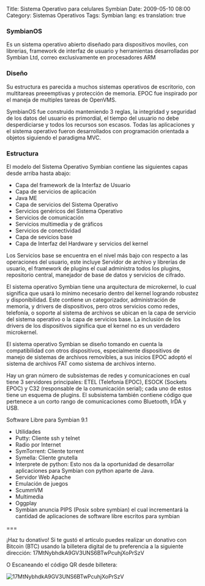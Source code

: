 Title: Sistema Operativo para celulares Symbian
Date: 2009-05-10 08:00
Category: Sistemas Operativos
Tags: Symbian
lang: es
translation: true

### SymbianOS

Es un sistema operativo abierto diseñado para dispositivos moviles, con librerias,
framework de interfaz de usuario y herramientas desarrolladas por Symbian Ltd, correo
exclusivamente en procesadores ARM

### Diseño

Su estructura es parecida a muchos sistemas operativos de escritorio, con multitareas
preeemptivas y protección de memoria. EPOC fue inspirado por el maneja de multiples tareas de OpenVMS.

SymbianOS fue construido manteniendo 3 reglas, la integridad y seguridad de los datos del
usuario es primordial, el tiempo del usuario no debe desperdiciarse y todos los recursos
son escasos. Todas las aplicaciones y el sistema operativo fueron desarrollados con
programación orientada a objetos siguiendo el paradigma MVC.

### Estructura

El modelo del Sistema Operativo Symbian contiene las siguientes capas desde arriba
hasta abajo:

* Capa del framework de la Interfaz de Usuario
* Capa de servicios de aplicación
* Java ME
* Capa de servicios del Sistema Operativo
* Servicios genéricos del Sistema Operativo
* Servicios de comunicación
* Servicios multimedia y de gráficos
* Servicios de conectividad
* Capa de sevicios base
* Capa de Interfaz del Hardware y servicios del kernel

Los Servicios base se encuentra en el nivel más bajo con respecto a las operaciones del
usuario, este incluye Servidor de archivo y librerías de usuario, el framework de plugins
el cual administra todos los plugins, repositorio central, manejador de base de datos
y servicios de cifrado.

El sistema operativo Symbian tiene una arquitectura de microkernel, lo cual significa
que usará lo mínimo necesario dentro del kernel logrando robustez y disponibilidad. Este
contiene un categorizador, administración de memoria, y drivers de dispositivos, pero
otros servicios como redes, telefonía, o soporte al sistema de archivos se ubican
en la capa de servicio del sistema operativo o la capa de servicios base. La inclusión
de los drivers de los dispositivos significa que el kernel no es un verdadero microkernel.

El sistema operativo Symbian se diseño tomando en cuenta la compatibilidad con otros
dispositivos, especialmente dispositivos de manejo de sistemas de archivos removibles,
a sus inicios EPOC adoptó el sistema de archivos FAT como sistema de archivos interno.

Hay un gran número de subsistemas de redes y comunicaciones en cual tiene 3 servidores
principales: ETEL (Telefonía EPOC), ESOCK (Sockets EPOC) y C32 (responsable de la
  comunicación serial); cada uno de estos tiene un esquema de plugins. El subsistema
  también contiene código que pertenece a un corto rango de comunicaciones como
  Bluetooth, IrDA y USB.



Software Libre para Symbian 9.1

* Utilidades
* Putty: Cliente ssh y telnet
* Radio por Internet
* SymTorrent: Cliente torrent
* Symella: Cliente gnutella
* Interprete de python: Esto nos da la oportunidad de desarrollar aplicaciones para Symbian con python aparte de Java.
* Servidor Web Apache
* Emulación de juegos
* ScummVM
* Multimedia
* Oggplay
* Symbian anuncia PIPS (Posix sobre symbian) el cual incrementará la cantidad de aplicaciones de software libre escritos para symbian

===

¡Haz tu donativo!
Si te gustó el artículo puedes realizar un donativo con Bitcoin (BTC)
usando la billetera digital de tu preferencia a la siguiente
dirección: 17MtNybhdkA9GV3UNS6BTwPcuhjXoPrSzV

O Escaneando el código QR desde billetera:

![17MtNybhdkA9GV3UNS6BTwPcuhjXoPrSzV](./imagenes/17MtNybhdkA9GV3UNS6BTwPcuhjXoPrSzV.png)
